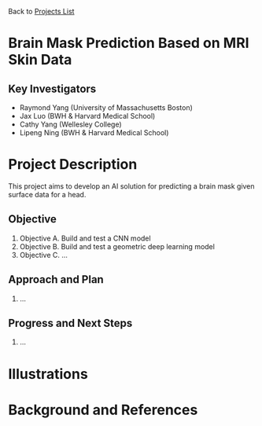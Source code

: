 Back to [Projects List](../../README.md#ProjectsList)

# Brain Mask Prediction Based on MRI Skin Data

## Key Investigators

- Raymond Yang (University of Massachusetts Boston)
- Jax Luo (BWH & Harvard Medical School)
- Cathy Yang (Wellesley College)
- Lipeng Ning (BWH & Harvard Medical School)



# Project Description

This project aims to develop an AI solution for predicting a brain mask given surface data for a head.

## Objective

<!-- Describe here WHAT you would like to achieve (what you will have as end result). -->

1. Objective A. Build and test a CNN model
1. Objective B. Build and test a geometric deep learning model
1. Objective C. ...

## Approach and Plan

<!-- Describe here HOW you would like to achieve the objectives stated above. -->

1. ...

## Progress and Next Steps

<!-- Update this section as you make progress, describing of what you have ACTUALLY DONE. If there are specific steps that you could not complete then you can describe them here, too. -->

1. ...

# Illustrations

<!-- Add pictures and links to videos that demonstrate what has been accomplished.
![Description of picture](Example2.jpg)
![Some more images](Example2.jpg)
-->

# Background and References

<!-- If you developed any software, include link to the source code repository. If possible, also add links to sample data, and to any relevant publications. -->

